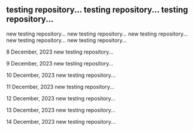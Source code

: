 testing repository...
testing repository...
testing repository...
---------------------
new testing repository...
new testing repository...
new testing repository...
new testing repository...
new testing repository...

8 December, 2023
new testing repository...

9 December, 2023
new testing repository...

10 December, 2023
new testing repository...

11 December, 2023
new testing repository...

12 December, 2023
new testing repository...

13 December, 2023
new testing repository...

14 December, 2023
new testing repository...